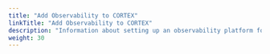 ```yaml
---
title: "Add Observability to CORTEX"
linkTitle: "Add Observability to CORTEX"
description: "Information about setting up an observability platform for {{% ctx %}}."
weight: 30
---
```

